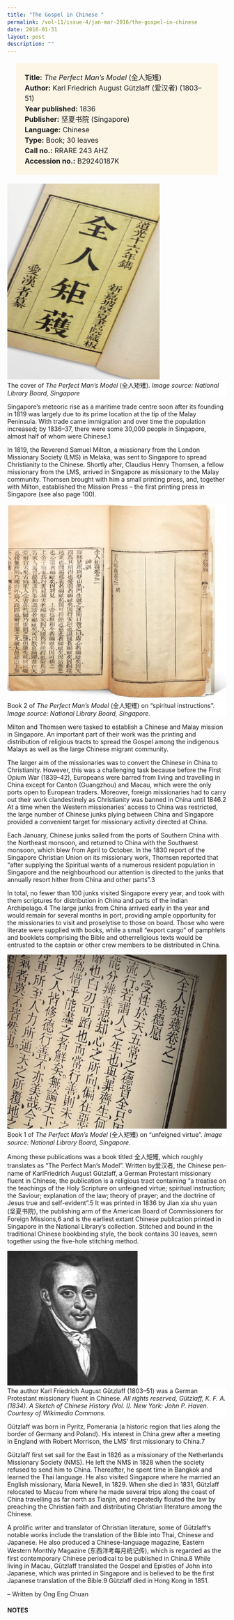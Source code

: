 ```yaml
---
title: "The Gospel in Chinese "
permalink: /vol-11/issue-4/jan-mar-2016/the-gospel-in-chinese
date: 2016-01-31
layout: post
description: ""
---
```

<span style="background-colour: #fdf5e6; padding: 20px; margin: 20px; background:#fdf5e6; display:block; font-size:1rem; line-height:1.5rem;"> 
	<b>Title:</b> <i>The Perfect Man’s Model</i> (全人矩矱)<br>
<b>Author:</b> Karl Friedrich August Gützlaff (爱汉者) (1803–51)<br>
<b>Year published:</b> 1836<br>
<b>Publisher:</b> 坚夏书院 (Singapore)<br>
<b>Language:</b> Chinese<br>
<b>Type:</b> Book; 30 leaves<br>
<b>Call no.:</b> RRARE 243 AHZ<br>
<b>Accession no.:</b> B29240187K
</span>

<img style="width: 350px; height: 450px;" src="/images/vol-11-issue-4/the-gospel-in-chinese/C1.JPG">
<div style="background-color: white;"> The cover of <i>The Perfect Man’s Model</i> (全人矩矱). <i>Image source: National Library Board, Singapore</i></div>

Singapore’s meteoric rise as a maritime trade centre soon after its founding in 1819 was largely due to its prime location at the tip of the Malay Peninsula. With trade came immigration and over time the population 
increased; by 1836–37, there were some 30,000 people in Singapore, almost half of whom were Chinese.1

In 1819, the Reverend Samuel Milton, a missionary from the London Missionary Society (LMS) in Melaka, was sent to Singapore to spread Christianity to the Chinese. 
Shortly after, Claudius Henry Thomsen, a fellow missionary from the LMS, arrived in Singapore as missionary to the Malay community. Thomsen brought with him a small printing press, and, together with Milton, established the Mission Press – the first printing press in Singapore (see also page 100).

<img style="width: 650px; height: 450px;" src="/images/vol-11-issue-4/the-gospel-in-chinese/C2.JPG">
<div style="background-color: white;"> Book 2 of <i>The Perfect Man’s Model</i> (全人矩矱) on “spiritual instructions”. <i>Image source: National Library Board, Singapore.</i></div>

Milton and Thomsen were tasked to establish a Chinese and Malay mission in Singapore. An important part of their work was the printing and distribution of religious tracts to spread the Gospel among the indigenous Malays as well as the large Chinese migrant community.

The larger aim of the missionaries was to convert the Chinese in China to Christianity. However, this was a challenging task because before the First Opium War 
(1839–42), Europeans were barred from living and travelling in China except for Canton (Guangzhou) and Macau, which were the only ports open to European traders. Moreover, foreign missionaries had to carry out their work clandestinely as Christianity was banned in China until 1846.2 At a time when the Western missionaries’ access to China was restricted, the large number of Chinese junks plying between China and Singapore provided a convenient target for missionary activity directed at China.

Each January, Chinese junks sailed from the ports of Southern China with the Northeast monsoon, and returned to China with the Southwest monsoon, which blew from April to October. In the 1830 report of the Singapore Christian Union on its missionary work, Thomsen reported that “after supplying the Spiritual wants of a numerous resident population in Singapore and the neighbourhood our attention is directed to the junks that annually resort hither from China and other parts”.3

In total, no fewer than 100 junks visited Singapore every year, and took with them scriptures for distribution in China and parts of the Indian Archipelago.4 The large 
junks from China arrived early in the year and would remain for several months in port, providing ample opportunity for the missionaries to visit and proselytise to those on board. Those who were literate were supplied with books, while a small “export cargo” of pamphlets and booklets comprising the Bible and otherreligious texts would be entrusted to the captain or other crew members to be distributed in China.

<img style="width: 650px; height: 400px;" src="/images/vol-11-issue-4/the-gospel-in-chinese/C4.JPG">
<div style="background-color: white;">Book 1 of <i>The Perfect Man’s Model</i> (全人矩矱) on “unfeigned virtue”. <i>Image source: National Library Board, Singapore.</i></div>

Among these publications was a book titled 全人矩矱, which roughly translates as “The Perfect Man’s Model”. Written by爱汉者, the Chinese pen-name of KarlFriedrich August Gützlaff, a German Protestant missionary fluent in Chinese, the publication is a religious tract containing “a treatise on the teachings of the Holy Scripture on unfeigned virtue; spiritual instruction; the Saviour; explanation of the law; theory of prayer; and the doctrine of Jesus true and self-evident”.5 It was printed in 1836 by Jian xia shu yuan (坚夏书院), the publishing arm of the American Board of Commissioners for Foreign Missions,6
and is the earliest extant Chinese publication printed in Singapore in the National Library’s collection. Stitched and bound in the traditional Chinese bookbinding style, the book contains 30 leaves, sewn together using the five-hole stitching method.

<img style="width: 300px; height: 310px;" src="/images/vol-11-issue-4/the-gospel-in-chinese/C3.JPG">
<div style="background-color: white;">  The author Karl Friedrich August Gützlaff (1803–51) was a German Protestant missionary fluent in Chinese. <i>All rights reserved, Gützlaff, K. F. A. (1834). A Sketch of Chinese History (Vol. I). New York: John P. Haven. Courtesy of 
Wikimedia Commons.</i></div>

Gützlaff was born in Pyritz, Pomerania (a historic region that lies along the border of Germany and Poland). His interest in China grew after a meeting in England with Robert Morrison, the LMS’ first missionary to China.7

Gützlaff first set sail for the East in 1826 as a missionary of the Netherlands Missionary Society (NMS). He left the NMS in 1828 when the society refused to send him to China. Thereafter, he spent time in Bangkok and learned the Thai language. He also visited Singapore where he married an English missionary, Maria Newell, in 1829. When she died in 1831, Gützlaff relocated to Macau from where he made several trips along the coast of China travelling as far north as Tianjin, and repeatedly flouted the law by preaching the Christian faith and distributing Christian literature among the Chinese.

A prolific writer and translator of Christian literature, some of Gützlaff‘s notable works include the translation of the Bible into Thai, Chinese and Japanese. He also produced a Chinese-language magazine, Eastern Western Monthly Magazine (东西洋考每月统记传), which is regarded as the first contemporary Chinese periodical to be published in China.8 While living in Macau, Gützlaff translated the Gospel and Epistles of John into Japanese, which was printed in Singapore and is believed to be the first Japanese translation of the 
Bible.9 Gützlaff died in Hong Kong in 1851. 

– Written by Ong Eng Chuan

#### **NOTES**
